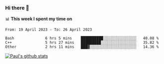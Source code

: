 ### Hi there 👋

📊 **This week I spent my time on**
<!--START_SECTION:waka-->

```text
From: 19 April 2023 - To: 26 April 2023

Bash              6 hrs 5 mins    ██████████░░░░░░░░░░░░░░░   40.08 %
C++               5 hrs 27 mins   █████████░░░░░░░░░░░░░░░░   35.82 %
Other             2 hrs 11 mins   ███▓░░░░░░░░░░░░░░░░░░░░░   14.36 %
```

<!--END_SECTION:waka-->


[![Paul's github stats](https://github-readme-stats.vercel.app/api?username=mickeyouyou&theme=dracula&show_icons=true)](https://github.com/anuraghazra/github-readme-stats)
